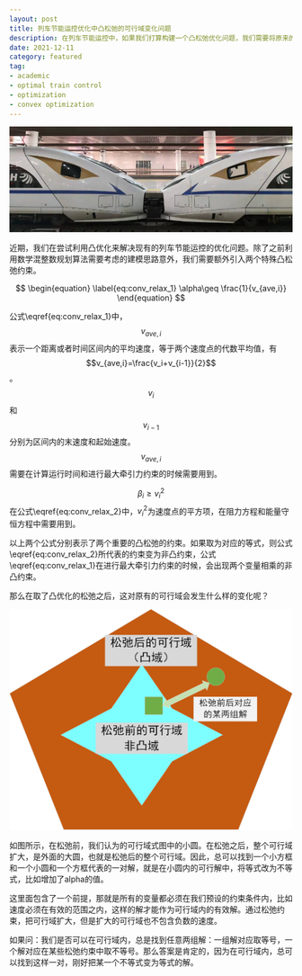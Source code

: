 ```yaml
---
layout: post
title: 列车节能运控优化中凸松弛的可行域变化问题
description: 在列车节能运控中，如果我们打算构建一个凸松弛优化问题，我们需要将原来的非图的约束进行松弛，将原有的可行域松弛为凸优化的可行域。这个过程我们称之为凸松弛。如果能够确保凸松弛之后，最优解能够和原问题保持一致，我们则可以用凸优化的方法对松弛的问题进行解算，大大提高计算效率，并确保解的质量。
date: 2021-12-11
category: featured
tag:
- academic
- optimal train control
- optimization
- convex optimization
---
```


![High Speed Trains](/images/blog/HSR_1_comp.png "High Speed Trains")

近期，我们在尝试利用凸优化来解决现有的列车节能运控的优化问题。除了之前利用数学混整数规划算法需要考虑的建模思路意外，我们需要额外引入两个特殊凸松弛约束。

$$ 
\begin{equation} 
\label{eq:conv_relax_1}
\alpha\geq \frac{1}{v_{ave,i}}
\end{equation} 
$$

公式\eqref{eq:conv_relax_1}中，$$v_{ave,i}$$表示一个距离或者时间区间内的平均速度，等于两个速度点的代数平均值，有$$v_{ave,i}=\frac{v_i+v_{i-1}}{2}$$。$$v_i$$和$$v_{i-1}$$分别为区间内的末速度和起始速度。$$v_{ave,i}$$需要在计算运行时间和进行最大牵引力约束的时候需要用到。

$$ 
\begin{equation} 
\label{eq:conv_relax_2}
\beta_i\geq v_i^2
\end{equation} 
$$在公式\eqref{eq:conv_relax_2}中，$v_i^2$为速度点的平方项，在阻力方程和能量守恒方程中需要用到。 

以上两个公式分别表示了两个重要的凸松弛的约束。如果取为对应的等式，则公式\eqref{eq:conv_relax_2}所代表的约束变为非凸约束，公式\eqref{eq:conv_relax_1}在进行最大牵引力约束的时候，会出现两个变量相乘的非凸约束。

那么在取了凸优化的松弛之后，这对原有的可行域会发生什么样的变化呢？ 

![Feasible Domain Change in Convex Relaxation](/images/blog/convex_relax_domain.png "Feasible Domain Change in Convex Relaxation")

如图所示，在松弛前，我们认为的可行域式图中的小圆。在松弛之后，整个可行域扩大，是外面的大圆，也就是松弛后的整个可行域。因此，总可以找到一个小方框和一个小圆和一个方框代表的一对解，就是在小圆内的可行解中，将等式改为不等式，比如增加了alpha的值。

这里面包含了一个前提，那就是所有的变量都必须在我们预设的约束条件内，比如速度必须在有效的范围之内，这样的解才能作为可行域内的有效解。通过松弛约束，把可行域扩大，但是扩大的可行域也不包含负数的速度。

如果问：我们是否可以在可行域内，总是找到任意两组解：一组解对应取等号，一个解对应在某些松弛约束中取不等号。那么答案是肯定的，因为在可行域内，总可以找到这样一对，刚好把某一个不等式变为等式的解。
